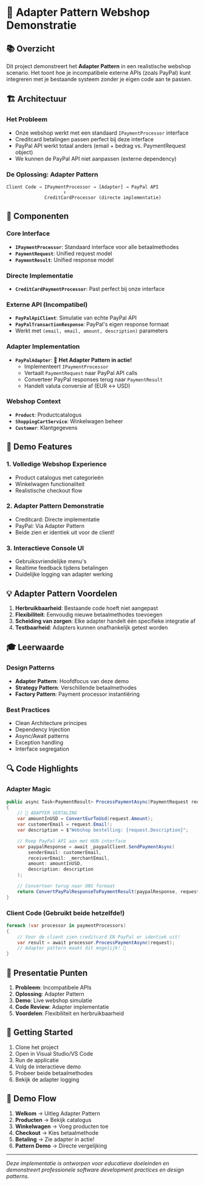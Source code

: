 # 🎯 Adapter Pattern Webshop Demonstratie

## 📚 Overzicht

Dit project demonstreert het **Adapter Pattern** in een realistische webshop scenario. Het toont hoe je incompatibele externe APIs (zoals PayPal) kunt integreren met je bestaande systeem zonder je eigen code aan te passen.

## 🏗️ Architectuur

### Het Probleem
- Onze webshop werkt met een standaard `IPaymentProcessor` interface
- Creditcard betalingen passen perfect bij deze interface
- PayPal API werkt totaal anders (email + bedrag vs. PaymentRequest object)
- We kunnen de PayPal API niet aanpassen (externe dependency)

### De Oplossing: Adapter Pattern
```
Client Code → IPaymentProcessor → [Adapter] → PayPal API
                     ↑
              CreditCardProcessor (directe implementatie)
```

## 🔧 Componenten

### Core Interface
- **`IPaymentProcessor`**: Standaard interface voor alle betaalmethodes
- **`PaymentRequest`**: Unified request model
- **`PaymentResult`**: Unified response model

### Directe Implementatie
- **`CreditCardPaymentProcessor`**: Past perfect bij onze interface

### Externe API (Incompatibel)
- **`PayPalApiClient`**: Simulatie van echte PayPal API
- **`PayPalTransactionResponse`**: PayPal's eigen response formaat
- Werkt met `(email, email, amount, description)` parameters

### Adapter Implementation
- **`PayPalAdapter`**: 🔌 **Het Adapter Pattern in actie!**
  - Implementeert `IPaymentProcessor`
  - Vertaalt `PaymentRequest` naar PayPal API calls
  - Converteer PayPal responses terug naar `PaymentResult`
  - Handelt valuta conversie af (EUR ↔ USD)

### Webshop Context
- **`Product`**: Productcatalogus
- **`ShoppingCartService`**: Winkelwagen beheer
- **`Customer`**: Klantgegevens

## 🚀 Demo Features

### 1. Volledige Webshop Experience
- Product catalogus met categorieën
- Winkelwagen functionaliteit
- Realistische checkout flow

### 2. Adapter Pattern Demonstratie
- Creditcard: Directe implementatie
- PayPal: Via Adapter Pattern
- Beide zien er identiek uit voor de client!

### 3. Interactieve Console UI
- Gebruiksvriendelijke menu's
- Realtime feedback tijdens betalingen
- Duidelijke logging van adapter werking

## 💡 Adapter Pattern Voordelen

1. **Herbruikbaarheid**: Bestaande code hoeft niet aangepast
2. **Flexibiliteit**: Eenvoudig nieuwe betaalmethodes toevoegen
3. **Scheiding van zorgen**: Elke adapter handelt één specifieke integratie af
4. **Testbaarheid**: Adapters kunnen onafhankelijk getest worden

## 🎓 Leerwaarde

### Design Patterns
- **Adapter Pattern**: Hoofdfocus van deze demo
- **Strategy Pattern**: Verschillende betaalmethodes
- **Factory Pattern**: Payment processor instantiëring

### Best Practices
- Clean Architecture principes
- Dependency Injection
- Async/Await patterns
- Exception handling
- Interface segregation

## 🔍 Code Highlights

### Adapter Magic
```csharp
public async Task<PaymentResult> ProcessPaymentAsync(PaymentRequest request)
{
    // 🔄 ADAPTER VERTALING
    var amountInUSD = ConvertEurToUsd(request.Amount);
    var customerEmail = request.Email!;
    var description = $"Webshop bestelling: {request.Description}";

    // Roep PayPal API aan met HUN interface
    var paypalResponse = await _paypalClient.SendPaymentAsync(
        senderEmail: customerEmail,
        receiverEmail: _merchantEmail,
        amount: amountInUSD,
        description: description
    );

    // Converteer terug naar ONS formaat
    return ConvertPayPalResponseToPaymentResult(paypalResponse, request.Amount);
}
```

### Client Code (Gebruikt beide hetzelfde!)
```csharp
foreach (var processor in paymentProcessors)
{
    // Voor de client zien creditcard EN PayPal er identiek uit!
    var result = await processor.ProcessPaymentAsync(request);
    // Adapter pattern maakt dit mogelijk! 🎯
}
```

## 🎯 Presentatie Punten

1. **Probleem**: Incompatibele APIs
2. **Oplossing**: Adapter Pattern
3. **Demo**: Live webshop simulatie
4. **Code Review**: Adapter implementatie
5. **Voordelen**: Flexibiliteit en herbruikbaarheid

## 🚦 Getting Started

1. Clone het project
2. Open in Visual Studio/VS Code
3. Run de applicatie
4. Volg de interactieve demo
5. Probeer beide betaalmethodes
6. Bekijk de adapter logging

## 🎨 Demo Flow

1. **Welkom** → Uitleg Adapter Pattern
2. **Producten** → Bekijk catalogus
3. **Winkelwagen** → Voeg producten toe
4. **Checkout** → Kies betaalmethode
5. **Betaling** → Zie adapter in actie!
6. **Pattern Demo** → Directe vergelijking

---

*Deze implementatie is ontworpen voor educatieve doeleinden en demonstreert professionele software development practices en design patterns.*